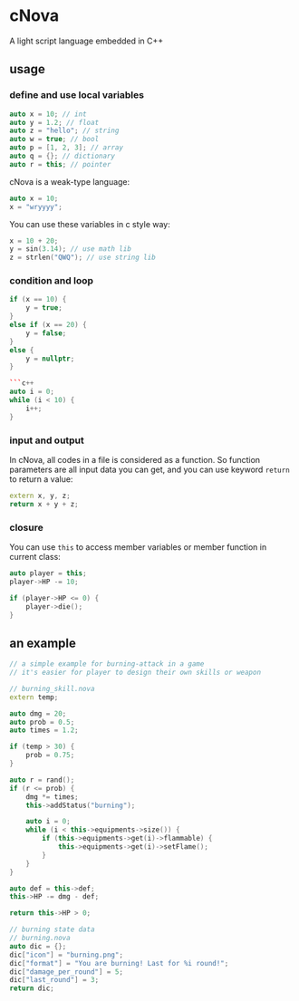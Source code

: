 # cNova
A light script language embedded in C++

## usage
### define and use local variables
```c++
auto x = 10; // int
auto y = 1.2; // float
auto z = "hello"; // string
auto w = true; // bool
auto p = [1, 2, 3]; // array
auto q = {}; // dictionary
auto r = this; // pointer
```

cNova is a weak-type language:
```c++
auto x = 10;
x = "wryyyy";
```

You can use these variables in c style way:
```c++
x = 10 + 20;
y = sin(3.14); // use math lib
z = strlen("QWQ"); // use string lib
```

### condition and loop
```c++
if (x == 10) {
    y = true;
}
else if (x == 20) {
    y = false;
}
else {
    y = nullptr;
}

```c++
auto i = 0;
while (i < 10) {
    i++;
}
```

### input and output
In cNova, all codes in a file is considered as a function. So function parameters are all input data you can get, and you can use keyword `return` to return a value:
```c++
extern x, y, z;
return x + y + z;
```

### closure
You can use `this` to access member variables or member function in current class:
```c++
auto player = this;
player->HP -= 10;

if (player->HP <= 0) {
    player->die();
}
```

## an example
```c++
// a simple example for burning-attack in a game
// it's easier for player to design their own skills or weapon

// burning_skill.nova
extern temp;

auto dmg = 20;
auto prob = 0.5;
auto times = 1.2;

if (temp > 30) {
    prob = 0.75;
}

auto r = rand();
if (r <= prob) {
    dmg *= times;
    this->addStatus("burning");

    auto i = 0;
    while (i < this->equipments->size()) {
        if (this->equipments->get(i)->flammable) {
            this->equipments->get(i)->setFlame();
        }
    }
}

auto def = this->def;
this->HP -= dmg - def;

return this->HP > 0;
```

```c++
// burning state data
// burning.nova
auto dic = {};
dic["icon"] = "burning.png";
dic["format"] = "You are burning! Last for %i round!";
dic["damage_per_round"] = 5;
dic["last_round"] = 3;
return dic;
```